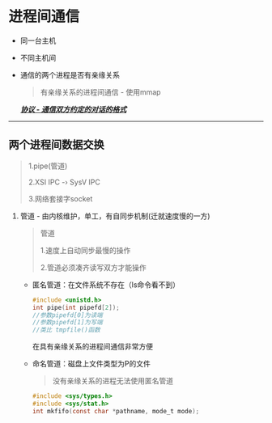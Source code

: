 # 进程间通信

+ 同一台主机
+ 不同主机间

+ 通信的两个进程是否有亲缘关系
  > 有亲缘关系的进程间通信 - 使用mmap  
  
  <u>***协议 - 通信双方约定的对话的格式***</u>  

---

## 两个进程间数据交换

> 1.pipe(管道)
>
> 2.XSI IPC	-›	SysV IPC
>
> 3.网络套接字socket

1. 管道 - 由内核维护，单工，有自同步机制(迁就速度慢的一方)

   > 管道
   >
   > 1.速度上自动同步最慢的操作
   >
   > 2.管道必须凑齐读写双方才能操作
   + 匿名管道：在文件系统不存在（ls命令看不到）
     ```C
     #include <unistd.h>
     int pipe(int pipefd[2]);
     //参数pipefd[0]为读端
     //参数pipefd[1]为写端
     //类比 tmpfile()函数
     ```
     在具有亲缘关系的进程间通信非常方便

   + 命名管道：磁盘上文件类型为P的文件
     > 没有亲缘关系的进程无法使用匿名管道
     ```C
     #include <sys/types.h>
     #include <sys/stat.h>
     int mkfifo(const char *pathname, mode_t mode);
     ```
     
     
